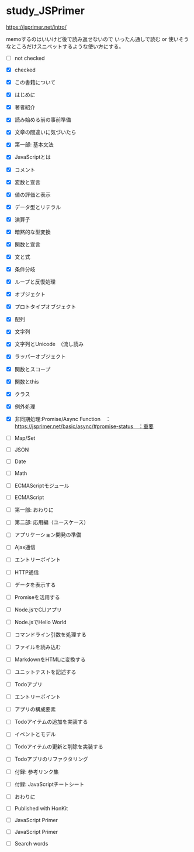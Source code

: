 # study_JSPrimer

https://jsprimer.net/intro/

memoするのはいいけど後で読み返せないので
いったん通しで読む or 使いそうなところだけスニペットするような使い方にする。


- [ ] not checked
- [x] checked

- [x] この書籍について
- [x] はじめに
- [x] 著者紹介
- [x] 読み始める前の事前準備
- [x] 文章の間違いに気づいたら
- [x] 第一部: 基本文法
- [x] JavaScriptとは
- [x] コメント
- [x] 変数と宣言
- [x] 値の評価と表示
- [x] データ型とリテラル
- [x] 演算子
- [x] 暗黙的な型変換
- [x] 関数と宣言
- [x] 文と式
- [x] 条件分岐
- [x] ループと反復処理
- [x] オブジェクト
- [x] プロトタイプオブジェクト　
- [x] 配列
- [x] 文字列
- [x] 文字列とUnicode　（流し読み
- [x] ラッパーオブジェクト
- [x] 関数とスコープ
- [x] 関数とthis 
- [x] クラス
- [x] 例外処理
- [x] 非同期処理:Promise/Async Function　：　https://jsprimer.net/basic/async/#promise-status　：重要
- [ ] Map/Set
- [ ] JSON
- [ ] Date
- [ ] Math
- [ ] ECMAScriptモジュール
- [ ] ECMAScript
- [ ] 第一部: おわりに
- [ ] 第二部: 応用編（ユースケース）
- [ ] アプリケーション開発の準備
- [ ] Ajax通信
- [ ] エントリーポイント
- [ ] HTTP通信
- [ ] データを表示する
- [ ] Promiseを活用する
- [ ] Node.jsでCLIアプリ
- [ ] Node.jsでHello World
- [ ] コマンドライン引数を処理する
- [ ] ファイルを読み込む
- [ ] MarkdownをHTMLに変換する
- [ ] ユニットテストを記述する
- [ ] Todoアプリ
- [ ] エントリーポイント
- [ ] アプリの構成要素
- [ ] Todoアイテムの追加を実装する
- [ ] イベントとモデル
- [ ] Todoアイテムの更新と削除を実装する
- [ ] Todoアプリのリファクタリング
- [ ] 付録: 参考リンク集
- [ ] 付録: JavaScriptチートシート
- [ ] おわりに
- [ ] Published with HonKit
- [ ] JavaScript Primer
- [ ] JavaScript Primer
- [ ] Search words
